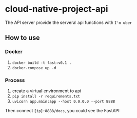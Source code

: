 # cloud-native-project-api

The API server provide the serveral api functions with `I'm uber` 

## How to use
### Docker

1. `docker build -t fast:v0.1 .`
2. `docker-compose up -d`

### Process
1. create a virtual environment to api
2. `pip install -r requirements.txt`
3. `uvicorn app.main:app --host 0.0.0.0 --port 8888`

Then connect `[ip]:8888/docs`, you could see the FastAPI


